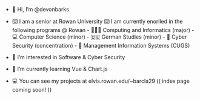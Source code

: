 - 👋 Hi, I’m @devonbarks
- ⌨️ I am a senior at Rowan University ⌨️
       I am currently enorlled in the following programs @ Rowan
        - 👩🏼‍💻 Computing and Informatics (major)
        - 💻 Computer Science (minor)
        - 🇩🇪 German Studies (minor)
        - 🔐 Cyber Security (concentration)
        - 👔 Management Information Systems (CUGS)
    
- 👀 I’m interested in Software & Cyber Security
- 🌱 I’m currently learning Vue & Chart.js
- 💻 You can see my projects at elvis.rowan.edu/~barcla29 (( index page coming soon! ))

<!---
devonbarks/devonbarks is a ✨ special ✨ repository because its `README.md` (this file) appears on your GitHub profile.
You can click the Preview link to take a look at your changes.
--->
